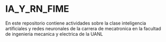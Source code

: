 # IA_Y_RN_FIME
En este repositorio contiene actividades sobre la clase inteligencia artificiales y redes neuronales de la carrera de mecatronica en la facultad de ingenieria mecanica y electrica de la UANL
